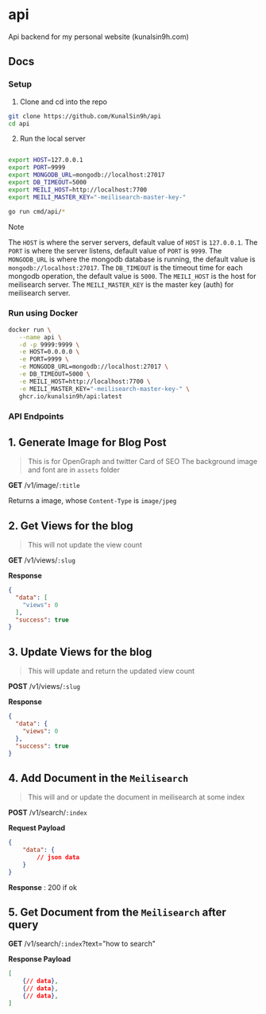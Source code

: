 # api

Api backend for my personal website (kunalsin9h.com)

## Docs

### Setup

1. Clone and cd into the repo

```bash
git clone https://github.com/KunalSin9h/api
cd api
```

2. Run the local server

```bash

export HOST=127.0.0.1
export PORT=9999
export MONGODB_URL=mongodb://localhost:27017
export DB_TIMEOUT=5000
export MEILI_HOST=http://localhost:7700
export MEILI_MASTER_KEY="-meilisearch-master-key-"

go run cmd/api/*
```

> [!NOTE]
> The `HOST` is where the server servers, default value of `HOST` is `127.0.0.1`. 
> The `PORT` is where the server listens, default value of `PORT` is `9999`. 
> The `MONGODB_URL` is where the mongodb database is running, the default value is `mongodb://localhost:27017`. 
> The `DB_TIMEOUT` is the timeout time for each mongodb operation, the default value is `5000`. 
> The `MEILI_HOST` is the host for meilisearch server. 
> The `MEILI_MASTER_KEY` is the master key (auth) for meilisearch server.

### Run using Docker

```bash
docker run \
   --name api \
   -d -p 9999:9999 \
   -e HOST=0.0.0.0 \
   -e PORT=9999 \
   -e MONGODB_URL=mongodb://localhost:27017 \
   -e DB_TIMEOUT=5000 \
   -e MEILI_HOST=http://localhost:7700 \
   -e MEILI_MASTER_KEY="-meilisearch-master-key-" \
   ghcr.io/kunalsin9h/api:latest
```

### API Endpoints

## 1. Generate Image for **Blog Post**

> This is for OpenGraph and twitter Card of SEO
> The background image and font are in `assets` folder

**GET** /v1/image/`:title`

Returns a image, whose `Content-Type` is `image/jpeg`

## 2. Get **Views** for the blog

> This will not update the view count

**GET** /v1/views/`:slug`

**Response**

```json
{
  "data": [
    "views": 0
  ],
  "success": true
}
```

## 3. Update **Views** for the blog

> This will update and return the updated view count

**POST** /v1/views/`:slug`

**Response**

```json
{
  "data": {
    "views": 0
  },
  "success": true
}
```

## 4. Add Document in the `Meilisearch` 

> This will and or update the document in meilisearch at some index

**POST** /v1/search/`:index`

**Request Payload**
```json
{
    "data": {
        // json data
    }
}
```

**Response** : 200 if ok

## 5. Get Document from the `Meilisearch` after query

**GET** /v1/search/`:index`?text="how to search"

**Response Payload**

```json
[
    {// data},
    {// data},
    {// data},
]
```
